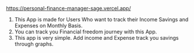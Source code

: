 https://personal-finance-manager-sage.vercel.app/

1. This App is made for Users Who want to track their Income Savings and Expenses on Monthly Basis.
2. You can track you Financial freedom journey with this App.
3. This app is very simple. Add income and Expense track you savings through graphs.
